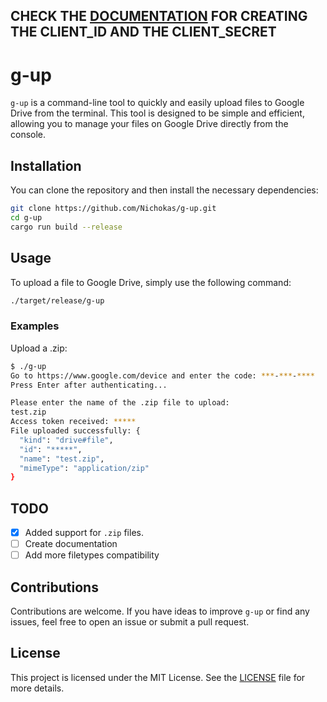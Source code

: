 ## CHECK THE [DOCUMENTATION](https://nichokas.github.io/g-up-docs/client-id-and-client-secret.html) FOR CREATING THE CLIENT_ID AND THE CLIENT_SECRET

# g-up

`g-up` is a command-line tool to quickly and easily upload files to Google Drive from the terminal. This tool is designed to be simple and efficient, allowing you to manage your files on Google Drive directly from the console.

## Installation

You can clone the repository and then install the necessary dependencies:

```bash
git clone https://github.com/Nichokas/g-up.git
cd g-up
cargo run build --release
```

## Usage

To upload a file to Google Drive, simply use the following command:

```bash
./target/release/g-up
```

### Examples

Upload a .zip:

```bash
$ ./g-up 
Go to https://www.google.com/device and enter the code: ***-***-****
Press Enter after authenticating...

Please enter the name of the .zip file to upload: 
test.zip
Access token received: *****
File uploaded successfully: {
  "kind": "drive#file",
  "id": "*****",
  "name": "test.zip",
  "mimeType": "application/zip"
}
```

## TODO

- [x] Added support for `.zip` files.
- [ ] Create documentation
- [ ] Add more filetypes compatibility

## Contributions

Contributions are welcome. If you have ideas to improve `g-up` or find any issues, feel free to open an issue or submit a pull request.

## License

This project is licensed under the MIT License. See the [LICENSE](./LICENSE) file for more details.
